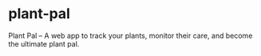# plant-pal
Plant Pal – A web app to track your plants, monitor their care, and become the ultimate plant pal.
